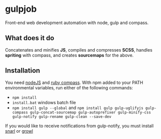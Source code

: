 gulpjob
=======

Front-end web development automation with node, gulp and compass.

What does it do
---------------
Concatenates and minifies __JS__, compiles and compresses __SCSS__, handles __spriting__ with compass, and creates __sourcemaps__ for the above.

Installation
------------

You need [nodeJS](http://nodejs.org/download/) and [ruby compass](http://compass-style.org/install/). With npm added to your PATH environmental variables, run either of the following commands:

- ```npm install```
- ```install.bat``` windows batch file
- ```npm install gulp --global``` and ```npm install gulp gulp-uglifyjs gulp-compass gulp-concat-sourcemap gulp-autoprefixer gulp-minify-css gulp-notify gulp-rename gulp-clean --save-dev```

If you would like to receive notifications from gulp-notify, you must install [snarl](http://fullphat.net/) or [growl](http://growl.info/)
